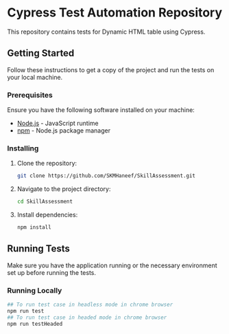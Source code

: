 # Cypress Test Automation Repository

This repository contains tests for Dynamic HTML table using Cypress.

## Getting Started

Follow these instructions to get a copy of the project and run the tests on your local machine.

### Prerequisites

Ensure you have the following software installed on your machine:

- [Node.js](https://nodejs.org/) - JavaScript runtime
- [npm](https://www.npmjs.com/) - Node.js package manager

### Installing

1. Clone the repository:

    ```bash
    git clone https://github.com/SKMHaneef/SkillAssessment.git
    ```

2. Navigate to the project directory:

    ```bash
    cd SkillAssessment
    ```

3. Install dependencies:

    ```bash
    npm install
    ```

## Running Tests

Make sure you have the application running or the necessary environment set up before running the tests.

### Running Locally

```bash
## To run test case in headless mode in chrome browser
npm run test
## To run test case in headed mode in chrome browser
npm run testHeaded
